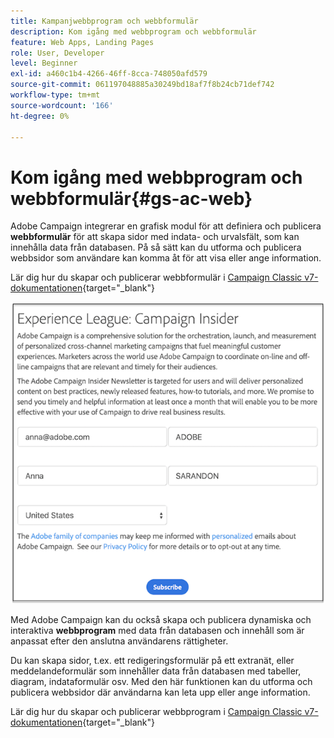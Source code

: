 ```yaml
---
title: Kampanjwebbprogram och webbformulär
description: Kom igång med webbprogram och webbformulär
feature: Web Apps, Landing Pages
role: User, Developer
level: Beginner
exl-id: a460c1b4-4266-46ff-8cca-748050afd579
source-git-commit: 061197048885a30249bd18af7f8b24cb71def742
workflow-type: tm+mt
source-wordcount: '166'
ht-degree: 0%

---
```


# Kom igång med webbprogram och webbformulär{#gs-ac-web}

Adobe Campaign integrerar en grafisk modul för att definiera och publicera **webbformulär** för att skapa sidor med indata- och urvalsfält, som kan innehålla data från databasen. På så sätt kan du utforma och publicera webbsidor som användare kan komma åt för att visa eller ange information.

Lär dig hur du skapar och publicerar webbformulär i [Campaign Classic v7-dokumentationen](https://experienceleague.adobe.com/docs/campaign-classic/using/designing-content/web-forms/about-web-forms.html?lang=sv-SE#designing-content){target="_blank"}

![](assets/sample.png)

Med Adobe Campaign kan du också skapa och publicera dynamiska och interaktiva **webbprogram** med data från databasen och innehåll som är anpassat efter den anslutna användarens rättigheter.

Du kan skapa sidor, t.ex. ett redigeringsformulär på ett extranät, eller meddelandeformulär som innehåller data från databasen med tabeller, diagram, indataformulär osv. Med den här funktionen kan du utforma och publicera webbsidor där användarna kan leta upp eller ange information.

Lär dig hur du skapar och publicerar webbprogram i [Campaign Classic v7-dokumentationen](https://experienceleague.adobe.com/docs/campaign-classic/using/designing-content/web-applications/about-web-applications.html?lang=sv-SE#designing-content){target="_blank"}
